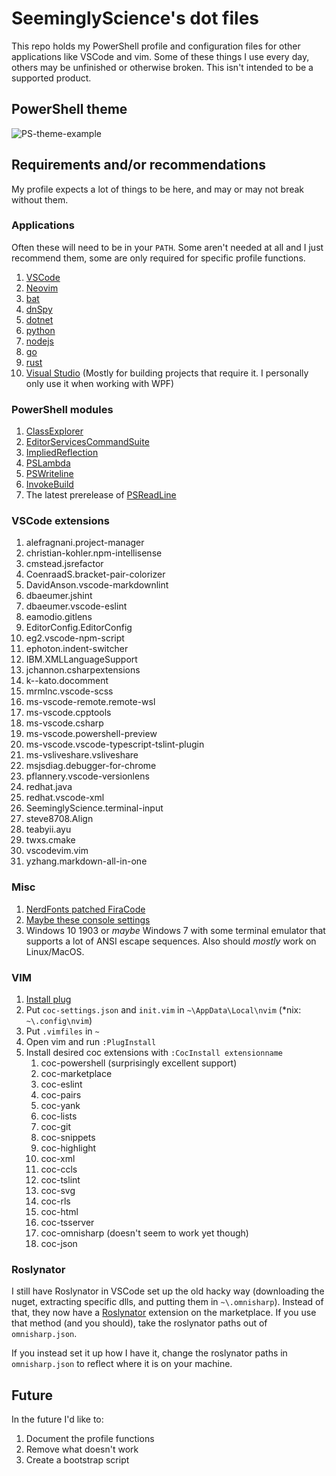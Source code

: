 # SeeminglyScience's dot files

This repo holds my PowerShell profile and configuration files for other applications like VSCode and
vim. Some of these things I use every day, others may be unfinished or otherwise broken. This isn't
intended to be a supported product.

## PowerShell theme

![PS-theme-example](https://user-images.githubusercontent.com/24977523/63215491-3037e200-c0f5-11e9-96a6-80a893295dbe.png)

## Requirements and/or recommendations

My profile expects a lot of things to be here, and may or may not break without them.

### Applications

Often these will need to be in your `PATH`. Some aren't needed at all and I just recommend them,
some are only required for specific profile functions.

1. [VSCode](https://code.visualstudio.com/)
2. [Neovim](https://chocolatey.org/packages/neovim)
3. [bat](https://github.com/sharkdp/bat)
4. [dnSpy](https://github.com/0xd4d/dnSpy)
5. [dotnet](https://dotnet.microsoft.com/)
6. [python](https://www.python.org/)
7. [nodejs](https://nodejs.org/en/)
8. [go](https://golang.org/)
9. [rust](https://www.rust-lang.org/)
10. [Visual Studio](https://visualstudio.microsoft.com/vs/community/) (Mostly for building projects that require it. I personally only use it when working with WPF)

### PowerShell modules

1. [ClassExplorer](https://github.com/SeeminglyScience/ClassExplorer)
2. [EditorServicesCommandSuite](https://github.com/SeeminglyScience/EditorServicesCommandSuite)
3. [ImpliedReflection](https://github.com/SeeminglyScience/ImpliedReflection)
4. [PSLambda](https://github.com/SeeminglyScience/PSLambda)
5. [PSWriteline](https://github.com/SeeminglyScience/PSWriteline)
6. [InvokeBuild](https://github.com/nightroman/Invoke-Build)
7. The latest prerelease of [PSReadLine](https://github.com/PowerShell/PSReadLine)

### VSCode extensions

1. alefragnani.project-manager
2. christian-kohler.npm-intellisense
3. cmstead.jsrefactor
4. CoenraadS.bracket-pair-colorizer
5. DavidAnson.vscode-markdownlint
6. dbaeumer.jshint
7. dbaeumer.vscode-eslint
8. eamodio.gitlens
9. EditorConfig.EditorConfig
10. eg2.vscode-npm-script
11. ephoton.indent-switcher
12. IBM.XMLLanguageSupport
13. jchannon.csharpextensions
14. k--kato.docomment
15. mrmlnc.vscode-scss
16. ms-vscode-remote.remote-wsl
17. ms-vscode.cpptools
18. ms-vscode.csharp
19. ms-vscode.powershell-preview
20. ms-vscode.vscode-typescript-tslint-plugin
21. ms-vsliveshare.vsliveshare
22. msjsdiag.debugger-for-chrome
23. pflannery.vscode-versionlens
24. redhat.java
25. redhat.vscode-xml
26. SeeminglyScience.terminal-input
27. steve8708.Align
28. teabyii.ayu
29. twxs.cmake
30. vscodevim.vim
31. yzhang.markdown-all-in-one

### Misc

1. [NerdFonts patched FiraCode](https://github.com/ryanoasis/nerd-fonts/blob/master/patched-fonts/FiraCode/Regular/complete/Fira%20Code%20Regular%20Nerd%20Font%20Complete%20Mono%20Windows%20Compatible.ttf)
2. [Maybe these console settings](https://gist.github.com/SeeminglyScience/577cc1155db08c254b33710406a931b1)
3. Windows 10 1903 or *maybe* Windows 7 with some terminal emulator that supports a lot of ANSI escape sequences. Also should *mostly* work on Linux/MacOS.

### VIM

1. [Install plug](https://github.com/junegunn/vim-plug#windows-powershell-1)
2. Put `coc-settings.json` and `init.vim` in `~\AppData\Local\nvim` (*nix: `~\.config\nvim`)
3. Put `.vimfiles` in `~`
4. Open vim and run `:PlugInstall`
5. Install desired coc extensions with `:CocInstall extensionname`
    1. coc-powershell (surprisingly excellent support)
    2. coc-marketplace
    3. coc-eslint
    4. coc-pairs
    5. coc-yank
    6. coc-lists
    7. coc-git
    8. coc-snippets
    9. coc-highlight
    10. coc-xml
    11. coc-ccls
    12. coc-tslint
    13. coc-svg
    14. coc-rls
    15. coc-html
    16. coc-tsserver
    17. coc-omnisharp (doesn't seem to work yet though)
    18. coc-json

### Roslynator

I still have Roslynator in VSCode set up the old hacky way (downloading the nuget, extracting
specific dlls, and putting them in `~\.omnisharp`). Instead of that, they now have a [Roslynator](https://marketplace.visualstudio.com/items?itemName=josefpihrt-vscode.roslynator) extension on the marketplace. If you use
that method (and you should), take the roslynator paths out of `omnisharp.json`.

If you instead set it up how I have it, change the roslynator paths in `omnisharp.json` to reflect where
it is on your machine.

## Future

In the future I'd like to:

1. Document the profile functions
2. Remove what doesn't work
3. Create a bootstrap script
